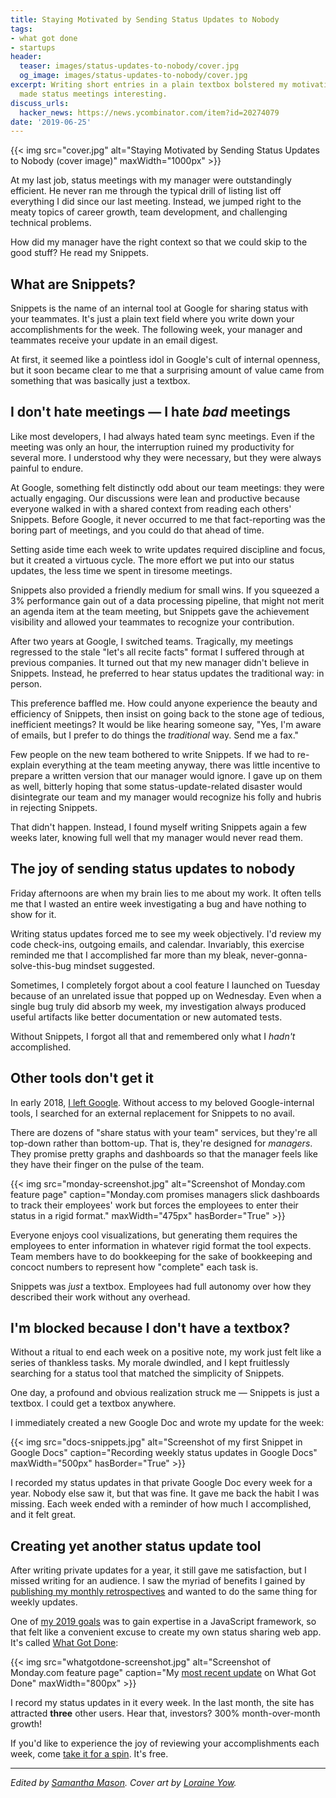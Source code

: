 ```yaml
---
title: Staying Motivated by Sending Status Updates to Nobody
tags:
- what got done
- startups
header:
  teaser: images/status-updates-to-nobody/cover.jpg
  og_image: images/status-updates-to-nobody/cover.jpg
excerpt: Writing short entries in a plain textbox bolstered my motivation and miraculously
  made status meetings interesting.
discuss_urls:
  hacker_news: https://news.ycombinator.com/item?id=20274079
date: '2019-06-25'
---
```


{{< img src="cover.jpg" alt="Staying Motivated by Sending Status Updates to Nobody (cover image)" maxWidth="1000px" >}}

At my last job, status meetings with my manager were outstandingly efficient. He never ran me through the typical drill of listing list off everything I did since our last meeting. Instead, we jumped right to the meaty topics of career growth, team development, and challenging technical problems.

How did my manager have the right context so that we could skip to the good stuff? He read my Snippets.

## What are Snippets?

Snippets is the name of an internal tool at Google for sharing status with your teammates. It's just a plain text field where you write down your accomplishments for the week. The following week, your manager and teammates receive your update in an email digest.

At first, it seemed like a pointless idol in Google's cult of internal openness, but it soon became clear to me that a surprising amount of value came from something that was basically just a textbox.

## I don't hate meetings &mdash; I hate *bad* meetings

Like most developers, I had always hated team sync meetings. Even if the meeting was only an hour, the interruption ruined my productivity for several more. I understood why they were necessary, but they were always painful to endure.

At Google, something felt distinctly odd about our team meetings: they were actually engaging. Our discussions were lean and productive because everyone walked in with a shared context from reading each others' Snippets. Before Google, it never occurred to me that fact-reporting was the boring part of meetings, and you could do that ahead of time.

Setting aside time each week to write updates required discipline and focus, but it created a virtuous cycle. The more effort we put into our status updates, the less time we spent in tiresome meetings.

Snippets also provided a friendly medium for small wins. If you squeezed a 3% performance gain out of a data processing pipeline, that might not merit an agenda item at the team meeting, but Snippets gave the achievement visibility and allowed your teammates to recognize your contribution.

After two years at Google, I switched teams. Tragically, my meetings regressed to the stale "let's all recite facts" format I suffered through at previous companies. It turned out that my new manager didn't believe in Snippets. Instead, he preferred to hear status updates the traditional way: in person.

This preference baffled me. How could anyone experience the beauty and efficiency of Snippets, then insist on going back to the stone age of tedious, inefficient meetings? It would be like hearing someone say, "Yes, I'm aware of emails, but I prefer to do things the *traditional* way. Send me a fax."

Few people on the new team bothered to write Snippets. If we had to re-explain everything at the team meeting anyway, there was little incentive to prepare a written version that our manager would ignore. I gave up on them as well, bitterly hoping that some status-update-related disaster would disintegrate our team and my manager would recognize his folly and hubris in rejecting Snippets.

That didn't happen. Instead, I found myself writing Snippets again a few weeks later, knowing full well that my manager would never read them.

## The joy of sending status updates to nobody

Friday afternoons are when my brain lies to me about my work. It often tells me that I wasted an entire week investigating a bug and have nothing to show for it.

Writing status updates forced me to see my week objectively. I'd review my code check-ins, outgoing emails, and calendar. Invariably, this exercise reminded me that I accomplished far more than my bleak, never-gonna-solve-this-bug mindset suggested.

Sometimes, I completely forgot about a cool feature I launched on Tuesday because of an unrelated issue that popped up on Wednesday. Even when a single bug truly did absorb my week, my investigation always produced useful artifacts like better documentation or new automated tests.

Without Snippets, I forgot all that and remembered only what I *hadn't* accomplished.

## Other tools don't get it

In early 2018, [I left Google](/why-i-quit-google/). Without access to my beloved Google-internal tools, I searched for an external replacement for Snippets to no avail.

There are dozens of "share status with your team" services, but they're all top-down rather than bottom-up. That is, they're designed for *managers*. They promise pretty graphs and dashboards so that the manager feels like they have their finger on the pulse of the team.

{{< img src="monday-screenshot.jpg" alt="Screenshot of Monday.com feature page" caption="Monday.com promises managers slick dashboards to track their employees' work but forces the employees to enter their status in a rigid format." maxWidth="475px" hasBorder="True" >}}

Everyone enjoys cool visualizations, but generating them requires the employees to enter information in whatever rigid format the tool expects. Team members have to do bookkeeping for the sake of bookkeeping and concoct numbers to represent how "complete" each task is.

Snippets was *just* a textbox. Employees had full autonomy over how they described their work without any overhead.

## I'm blocked because I don't have a textbox?

Without a ritual to end each week on a positive note, my work just felt like a series of thankless tasks. My morale dwindled, and I kept fruitlessly searching for a status tool that matched the simplicity of Snippets.

One day, a profound and obvious realization struck me &mdash; Snippets is just a textbox. I could get a textbox anywhere.

I immediately created a new Google Doc and wrote my update for the week:

{{< img src="docs-snippets.jpg" alt="Screenshot of my first Snippet in Google Docs" caption="Recording weekly status updates in Google Docs" maxWidth="500px" hasBorder="True" >}}

I recorded my status updates in that private Google Doc every week for a year. Nobody else saw it, but that was fine. It gave me back the habit I was missing. Each week ended with a reminder of how much I accomplished, and it felt great.

## Creating yet another status update tool

After writing private updates for a year, it still gave me satisfaction, but I missed writing for an audience. I saw the myriad of benefits I gained by [publishing my monthly retrospectives](/keep-growing-never-profit/#i-published-monthly-goals-and-stuck-to-them) and wanted to do the same thing for weekly updates.

One of [my 2019 goals](/solo-developer-year-1/#goals-for-year-two) was to gain expertise in a JavaScript framework, so that felt like a convenient excuse to create my own status sharing web app. It's called [What Got Done](https://whatgotdone.com):


{{< img src="whatgotdone-screenshot.jpg" alt="Screenshot of Monday.com feature page" caption="My [most recent update](https://whatgotdone.com/michael/2019-06-21) on What Got Done" maxWidth="800px" >}}

I record my status updates in it every week. In the last month, the site has attracted **three** other users. Hear that, investors? 300% month-over-month growth!

If you'd like to experience the joy of reviewing your accomplishments each week, come [take it for a spin](https://whatgotdone.com). It's free.

---

*Edited by [Samantha Mason](https://www.samanthamasonfreelancer.com). Cover art by [Loraine Yow](https://www.linkedin.com/in/lolo-ology/).*